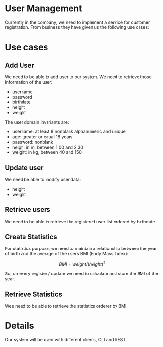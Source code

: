 User Management
========================

Currently in the company, we need to implement a service for customer registration. From business they have given us the following use cases:

# Use cases

## Add User

We need to be able to add user to our system. We need to retrieve those information of the user:
* username
* password
* birthdate
* height
* weight

The user domain invariants are:
* username: at least 8 nonblank alphanumeric and unique
* age: greater or equal 18 years
* password: nonblank
* heigh: in m, between 1,00 and 2,30
* weight: in kg, between 40 and 150

## Update user
We need be able to modify user data:
* height
* weight

## Retrieve users
We need to be able to retrieve the registered user list ordered by birthdate.

## Create Statistics
For statistics purpose, we need to maintain a relationship between the year of birth and the average of the users BMI (Body Mass Index):

```math
BMI = weight / (height)^2
```

So, on every register / update we need to calculate and store the BMI of the year.

## Retrieve Statistics
Wee need to be able to retrieve the statistics orderer by BMI


# Details
Our system will be used with different clients, CLI and REST.

